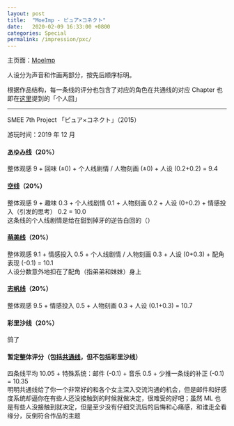 ```yaml
---
layout: post
title:  "MoeImp - ピュア×コネクト"
date:   2020-02-09 16:33:00 +0800
categories: Special
permalink: /impression/pxc/
---
```


主页面：[MoeImp](http://yoro.xyz/impression)

人设分为声音和作画两部分，按先后顺序标明。

根据作品结构，每一条线的评分也包含了对应的角色在共通线的对应 Chapter 也即在[这里](http://yoro.xyz/kawaiigirls/2019/12/23/pc-main.html)提到的「个人回」

---

SMEE 7th Project 「ピュア×コネクト」（2015）

游玩时间：2019 年 12 月

#### [あゆみ线](http://yoro.xyz/kawaiigirls/2019/12/27/pc-ayumi-sora.html)（20%）

整体观感 9 + 回味 (±0) + 个人线剧情 / 人物刻画 (±0) + 人设 (0.2+0.2) = 9.4

#### [空线](http://yoro.xyz/kawaiigirls/2019/12/27/pc-ayumi-sora.html)（20%）

整体观感 9 + 趣味 0.3 + 个人线剧情 0.1 + 人物刻画 0.2 + 人设 (0+0.2) + 情感投入（引发的思考） 0.2  = 10.0<br />
这条线的个人线剧情是给在甜到掉牙的逆告白回的（）

#### [萌美线](http://yoro.xyz/kawaiigirls/2020/01/03/pc-moemi.html)（20%）

整体观感 9.1 + 情感投入 0.5 + 个人线剧情 / 人物刻画 0.3 + 人设 (0+0.3) + 配角表现 (-0.1) = 10.1<br />
人设分数意外地扣在了配角（指弟弟和妹妹）身上

#### [志帆线](http://yoro.xyz/kawaiigirls/2020/01/07/pc-shiho.html)（20%）

整体观感 9.5 + 情感投入 0.5 + 人物刻画 0.3 + 人设 (0.1+0.3) = 10.7<br />

#### 彩里沙线（20%）

鸽了

#### 暂定整体评分（包括[共通线](http://yoro.xyz/kawaiigirls/2019/12/23/pc-main.html)，但不包括彩里沙线）

四条线平均 10.05 + 特殊系统：邮件 (-0.1) + 音乐 0.5 + 少推一条线的补正 (-0.1) = 10.35 <br />
明明共通线给了你一个非常好的和各个女主深入交流沟通的机会，但是邮件和好感度系统却逼你在有些人还没接触到的时候就做决定，很难受的好吧；虽然 ML 也是有些人没接触到就决定，但是至少没有仔细交流后的后悔和心痛感，和谁走全看缘分，反倒符合作品的主题
